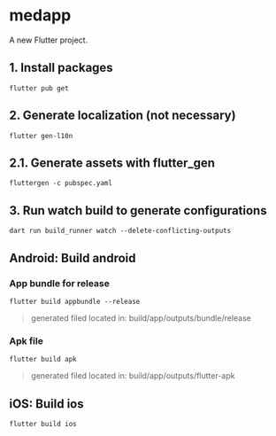 # medapp

A new Flutter project.

## 1. Install packages

```
flutter pub get
```

## 2. Generate localization (not necessary)

```
flutter gen-l10n
```

## 2.1. Generate assets with flutter_gen

```
fluttergen -c pubspec.yaml
```

## 3. Run watch build to generate configurations

```
dart run build_runner watch --delete-conflicting-outputs
```

## Android: Build android

### App bundle for release
```
flutter build appbundle --release
```

> generated filed located in: build/app/outputs/bundle/release

### Apk file
```
flutter build apk
```

> generated filed located in: build/app/outputs/flutter-apk

## iOS: Build ios

```
flutter build ios
```
